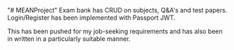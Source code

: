 "# MEANProject" 
Exam bank has CRUD on subjects, Q&A's and test papers. Login/Register has been implemented with Passport JWT. 

This has been pushed for my job-seeking requirements and has also been in written in a particularly suitable manner.

